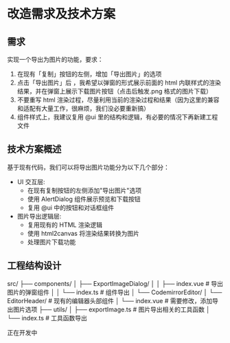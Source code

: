 # 改造需求及技术方案

## 需求

实现一个导出为图片的功能，要求：

1. 在现有「复制」按钮的左侧，增加「导出图片」的选项
2. 点击「导出图片」后 ，我希望以弹窗的形式展示前面的 html 内联样式的渲染结果，并在弹窗上展示下载图片按钮（点击后触发.png 格式的图片下载）
3. 不要重写 html 渲染过程，尽量利用当前的渲染过程和结果（因为这里的兼容和适配有大量工作，很麻烦，我们没必要重新搞）
4. 组件样式上，我建议复用 @ui 里的结构和逻辑，有必要的情况下再新建工程文件

## 技术方案概述

基于现有代码，我们可以将导出图片功能分为以下几个部分：

- UI 交互层:
  - 在现有复制按钮的左侧添加"导出图片"选项
  - 使用 AlertDialog 组件展示预览和下载按钮
  - 复用 @ui 中的按钮和对话框组件
- 图片导出逻辑层:
  - 复用现有的 HTML 渲染逻辑
  - 使用 html2canvas 将渲染结果转换为图片
  - 处理图片下载功能

## 工程结构设计

src/
├── components/
│ ├── ExportImageDialog/
│ │ ├── index.vue # 导出图片的弹窗组件
│ │ └── index.ts # 组件导出
│ └── CodemirrorEditor/
│ └── EditorHeader/ # 现有的编辑器头部组件
│ └── index.vue # 需要修改，添加导出图片选项
├── utils/
│ ├── exportImage.ts # 图片导出相关的工具函数
│ └── index.ts # 工具函数导出

正在开发中
